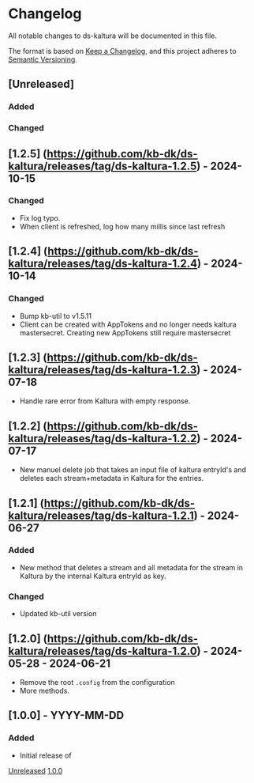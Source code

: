 # Changelog
All notable changes to ds-kaltura will be documented in this file.

The format is based on [Keep a Changelog](https://keepachangelog.com/en/1.0.0/),
and this project adheres to [Semantic Versioning](https://semver.org/spec/v2.0.0.html).

## [Unreleased]

### Added


### Changed

## [1.2.5] (https://github.com/kb-dk/ds-kaltura/releases/tag/ds-kaltura-1.2.5) - 2024-10-15
### Changed
- Fix log typo. 
- When client is refreshed, log how many millis since last refresh 

## [1.2.4] (https://github.com/kb-dk/ds-kaltura/releases/tag/ds-kaltura-1.2.4) - 2024-10-14
### Changed
- Bump kb-util to v1.5.11
- Client can be created with AppTokens and no longer needs kaltura mastersecret. Creating new AppTokens still require mastersecret

## [1.2.3] (https://github.com/kb-dk/ds-kaltura/releases/tag/ds-kaltura-1.2.3) - 2024-07-18
- Handle rare error from Kaltura with empty response.

## [1.2.2] (https://github.com/kb-dk/ds-kaltura/releases/tag/ds-kaltura-1.2.2) - 2024-07-17
- New manuel delete job that takes an input file of kaltura entryId's and deletes each stream+metadata in Kaltura for the entries.

## [1.2.1] (https://github.com/kb-dk/ds-kaltura/releases/tag/ds-kaltura-1.2.1) - 2024-06-27
### Added
- New method that deletes a stream and all metadata for the stream in Kaltura by the internal Kaltura entryId as key.

### Changed
- Updated kb-util version


## [1.2.0] (https://github.com/kb-dk/ds-kaltura/releases/tag/ds-kaltura-1.2.0) - 2024-05-28 - 2024-06-21
- Remove the root `.config` from the configuration
- More methods.

## [1.0.0] - YYYY-MM-DD
### Added

- Initial release of <project>


[Unreleased](https://github.com/kb-dk/ds-kaltura/compare/v1.0.0...HEAD)
[1.0.0](https://github.com/kb-dk/ds-kaltura/releases/tag/v1.0.0)
